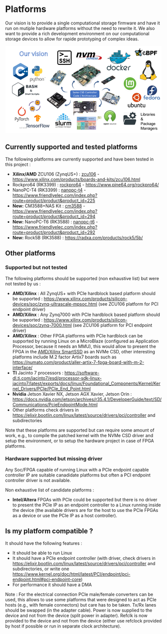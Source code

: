 # Platforms

Our vision is to provide a single computational storage firmware and have it run on mutiple hardware platforms without the need to rewrite it. We also want to provide a rich development environment on our computational storage devices to allow for rapide prototyping of complex ideas.

![Our vision](../res/diagrams/vision.png)

## Currently supported and tested platforms

The following platforms are currently supported and have been tested in this project :

- **Xilinx/AMD** ZCU106 (ZynqUS+) : [zcu106](zcu106) - https://www.xilinx.com/products/boards-and-kits/zcu106.html
- Rockpro64 (RK3399) : [rockpro64](rockpro64) - https://www.pine64.org/rockpro64/
- NanoPC-T4 (RK3399) : [nanopc-t4](nanopc-t4) - https://www.friendlyelec.com/index.php?route=product/product&product_id=225
- **New:** CM3588+NAS Kit : [cm3588](cm3588) - https://www.friendlyelec.com/index.php?route=product/product&product_id=294
- **New:** NanoPC-T6 (RK3588) : [nanopc-t6](nanopc-t6) - https://www.friendlyelec.com/index.php?route=product/product&product_id=292
- **New:** Rock5B (RK3588) : https://radxa.com/products/rock5/5b/

## Other platforms

### Supported but not tested

The following platforms should be supported (non exhaustive list) but were not tested by us :

- **AMD/Xilinx** : All ZynqUS+ with PCIe hardblock based platform should be supported : https://www.xilinx.com/products/silicon-devices/soc/zynq-ultrascale-mpsoc.html (see ZCU106 platform for PCI endpoint driver)
- **AMD/Xilinx** : Any Zynq7000 with PCIe hardblock based platform should be supported : https://www.xilinx.com/products/silicon-devices/soc/zynq-7000.html (see ZCU106 platform for PCI endpoint driver)
- **AMD/Xilinx** : Other FPGA platforms with PCIe hardblock can be supported by running Linux on a MicroBlaze (configured as Application Processor, because it needs an MMU), this would allow to present the FPGA in the [AMD/Xilinx SmartSSD](https://www.xilinx.com/applications/data-center/computational-storage/smartssd.html) as an NVMe CSD, other interesting platforms include M.2 factor Artix7 boards such as https://numato.com/product/aller-artix-7-fpga-board-with-m-2-interface/
- **TI** Jacinto 7 processors : https://software-dl.ti.com/jacinto7/esd/processor-sdk-linux-jacinto7/latest/exports/docs/linux/Foundational_Components/Kernel/Kernel_Drivers/PCIe/PCIe_End_Point.html
- **Nvidia** Jetson Xavier NX, Jetson AGX Xavier, Jetson Orin : https://docs.nvidia.com/jetson/archives/r35.4.1/DeveloperGuide/text/SD/Communications/PcieEndpointMode.html
- Other platforms check drivers in https://elixir.bootlin.com/linux/latest/source/drivers/pci/controller and subdirectories

Note that these platforms are supported but can require some amount of work, e.g., to compile the patched kernel with the NVMe CSD driver and setup the environment, or to setup the hardware project in case of FPGA platforms.

### Hardware supported but missing driver

Any Soc/FPGA capable of running Linux with a PCIe endpoint capable controller IP are suitable canadidate platforms but often a PCI endpoint controller driver is not available.

Non exhaustive list of candidate platforms :

- **Intel/Altera** FPGAs with PCIe could be supported but there is no driver to present the PCIe IP as an endpoint controller to a Linux running inside the device (the available drivers are for the host to use the PCIe FPGAs as a device or use the PCIe IP as a host controller).

## Is my platform compatible ?

It should have the following features :

- It should be able to run Linux
- It should have a PCIe endpoint controller (with driver, check drivers in https://elixir.bootlin.com/linux/latest/source/drivers/pci/controller and subdirectories, or write one https://www.kernel.org/doc/html/latest/PCI/endpoint/pci-endpoint.html#pci-endpoint-core)
- For performance it should have a DMA

Note : For the electrical connection PCIe male/female converters can be used, this allows to use some platforms that were designed to act as PCIe hosts (e.g., with female connectors) but care has to be taken. Tx/Rx lanes should be swapped (in the adapter cable). Power is now supplied to the device and not from the device (split power in adapter). Refclk is now provided to the device and not from the device (either use refclock provided by host if possible or run in separate clock architecture).